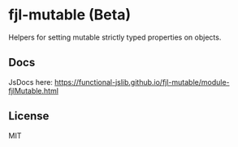 # fjl-mutable (Beta)
Helpers for setting mutable strictly typed properties on objects.

## Docs
JsDocs here: https://functional-jslib.github.io/fjl-mutable/module-fjlMutable.html

## License
MIT
